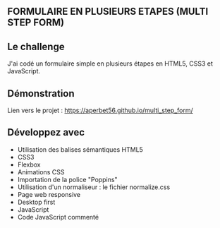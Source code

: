 ## FORMULAIRE EN PLUSIEURS ETAPES (MULTI STEP FORM)

## Le challenge

J'ai codé un formulaire simple en plusieurs étapes en HTML5, CSS3 et JavaScript.

## Démonstration

Lien vers le projet : https://aperbet56.github.io/multi_step_form/

## Développez avec

- Utilisation des balises sémantiques HTML5
- CSS3
- Flexbox
- Animations CSS
- Importation de la police "Poppins"
- Utilisation d'un normaliseur : le fichier normalize.css
- Page web responsive
- Desktop first
- JavaScript
- Code JavaScript commenté
